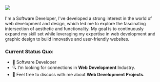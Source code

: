 <h1><strong><img src="https://readme-typing-svg.herokuapp.com?color=242938&lines=HI!+I'M+ARIEL+👋;" /></strong></h1> 
<p>I'm a Software Developer, I've developed a strong interest in the world of web development and design, which led me to explore the fascinating intersection of aesthetic and functionality. My goal is to continuously expand my skill set while leveraging my expertise in web development and graphic design to build innovative and user-friendly websites.</p>

### Current Status Quo:
- 💼 Software Developer
- 🔍 I’m looking for connections in <strong>Web Development</strong> Industry.
- 💬 Feel free to discuss with me about <strong>Web Development Projects</strong>.
